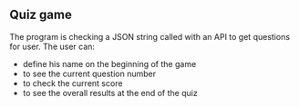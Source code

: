 Quiz game
--

The program is checking a JSON string called with an API to get questions for user.
The user can: 
* define his name on the beginning of the game
* to see the current question number
* to check the current score
* to see the overall results at the end of the quiz

